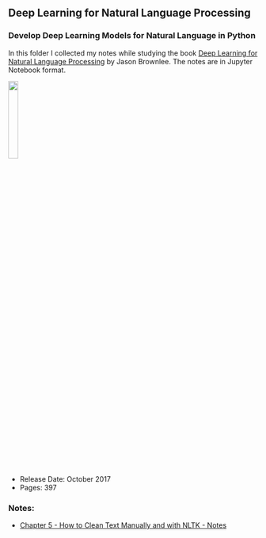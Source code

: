 ## Deep Learning for Natural Language Processing
### Develop Deep Learning Models for Natural Language in Python

In this folder I collected my notes while studying the book [Deep Learning for Natural Language Processing](https://machinelearningmastery.com/deep-learning-for-nlp/) by Jason Brownlee. The notes are in Jupyter Notebook format.

<IMG src='https://3qeqpr26caki16dnhd19sv6by6v-wpengine.netdna-ssl.com/wp-content/uploads/2017/10/Deep-Learning-for-Natural-Language-Processing-400.png' height=20% width=20%> <P>

* Release Date: October 2017
* Pages: 397

### Notes:
* [Chapter 5 - How to Clean Text Manually and with NLTK - Notes](http://nbviewer.jupyter.org/github/ditdili/Machine_Learning-Deep_Learning-and_Related_Topics/blob/master/Deep_Learning_for_NLP/notebooks/Chapter-5-How_To_Clean_Text_Manually_and_With_NLTK-Notes.ipynb)
